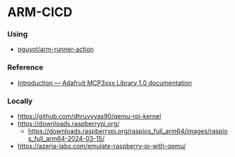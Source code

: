 ARM-CICD
========
### Using
- [pguyot/arm-runner-action](https://github.com/pguyot/arm-runner-action)

### Reference
- [Introduction — Adafruit MCP3xxx Library 1.0 documentation](https://docs.circuitpython.org/projects/mcp3xxx/en/latest/)
### Locally
- https://github.com/dhruvvyas90/qemu-rpi-kernel
- https://downloads.raspberrypi.org/
  - https://downloads.raspberrypi.org/raspios_full_arm64/images/raspios_full_arm64-2024-03-15/
- https://azeria-labs.com/emulate-raspberry-pi-with-qemu/
